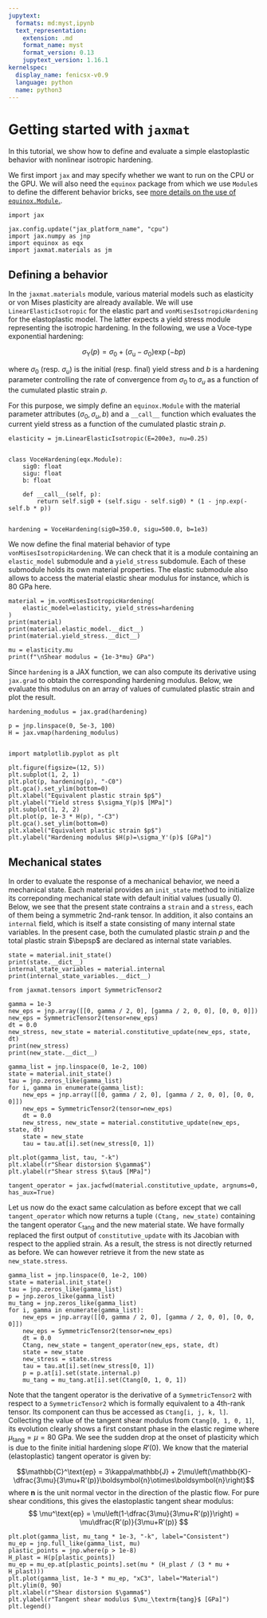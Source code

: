 ```yaml
---
jupytext:
  formats: md:myst,ipynb
  text_representation:
    extension: .md
    format_name: myst
    format_version: 0.13
    jupytext_version: 1.16.1
kernelspec:
  display_name: fenicsx-v0.9
  language: python
  name: python3
---
```


# Getting started with `jaxmat`

In this tutorial, we show how to define and evaluate a simple elastoplastic behavior with nonlinear isotropic hardening.

We first import `jax` and may specify whether we want to run on the CPU or the GPU. We will also need the `equinox` package from which we use `Module`s to define the different behavior bricks, see [more details on the use of `equinox.Module`.](./../../docs/pytrees.md).

```{code-cell} ipython3
import jax

jax.config.update("jax_platform_name", "cpu")
import jax.numpy as jnp
import equinox as eqx
import jaxmat.materials as jm
```

## Defining a behavior

In the `jaxmat.materials` module, various material models such as elasticity or von Mises plasticity are already available. We will use `LinearElasticIsotropic` for the elastic part and `vonMisesIsotropicHardening` for the elastoplastic model. The latter expects a yield stress module representing the isotropic hardening. In the following, we use a Voce-type exponential hardening:

$$
\sigma_\text{Y}(p) = \sigma_0 + (\sigma_\text{u}-\sigma_0)\exp(-bp)
$$

where $\sigma_0$ (resp. $\sigma_u$) is the initial (resp. final) yield stress and $b$ is a hardening parameter controlling the rate of convergence from $\sigma_0$ to $\sigma_u$ as a function of the cumulated plastic strain $p$.

For this purpose, we simply define an `equinox.Module` with the material parameter attributes $(\sigma_0,\sigma_u, b)$ and a `__call__` function which evaluates the current yield stress as a function of the cumulated plastic strain $p$.

```{code-cell} ipython3
elasticity = jm.LinearElasticIsotropic(E=200e3, nu=0.25)


class VoceHardening(eqx.Module):
    sig0: float
    sigu: float
    b: float

    def __call__(self, p):
        return self.sig0 + (self.sigu - self.sig0) * (1 - jnp.exp(-self.b * p))


hardening = VoceHardening(sig0=350.0, sigu=500.0, b=1e3)
```

We now define the final material behavior of type `vonMisesIsotropicHardening`. We can check that it is a module containing an `elastic_model` submodule and a `yield_stress` subdomule. Each of these submodule holds its own material properties. The elastic submodule also allows to access the material elastic shear modulus for instance, which is 80 GPa here.

```{code-cell} ipython3
material = jm.vonMisesIsotropicHardening(
    elastic_model=elasticity, yield_stress=hardening
)
print(material)
print(material.elastic_model.__dict__)
print(material.yield_stress.__dict__)

mu = elasticity.mu
print(f"\nShear modulus = {1e-3*mu} GPa")
```

Since `hardening` is a JAX function, we can also compute its derivative using `jax.grad` to obtain the corresponding hardening modulus. Below, we evaluate this modulus on an array of values of cumulated plastic strain and plot the result.

```{code-cell} ipython3
hardening_modulus = jax.grad(hardening)

p = jnp.linspace(0, 5e-3, 100)
H = jax.vmap(hardening_modulus)


import matplotlib.pyplot as plt

plt.figure(figsize=(12, 5))
plt.subplot(1, 2, 1)
plt.plot(p, hardening(p), "-C0")
plt.gca().set_ylim(bottom=0)
plt.xlabel("Equivalent plastic strain $p$")
plt.ylabel("Yield stress $\sigma_Y(p)$ [MPa]")
plt.subplot(1, 2, 2)
plt.plot(p, 1e-3 * H(p), "-C3")
plt.gca().set_ylim(bottom=0)
plt.xlabel("Equivalent plastic strain $p$")
plt.ylabel("Hardening modulus $H(p)=\sigma_Y'(p)$ [GPa]")
```

## Mechanical states

In order to evaluate the response of a mechanical behavior, we need a mechanical state. Each material provides an `init_state` method to initialize its correponding mechanical state with default initial values (usually 0). Below, we see that the present state contrains a `strain` and a `stress`, each of them being a symmetric 2nd-rank tensor. In addition, it also contains an `internal` field, which is itself a state consisting of many internal state variables. In the present case, both the cumulated plastic strain $p$ and the total plastic strain $\bepsp$ are declared as internal state variables.

```{code-cell} ipython3
state = material.init_state()
print(state.__dict__)
internal_state_variables = material.internal
print(internal_state_variables.__dict__)
```

```{code-cell} ipython3
from jaxmat.tensors import SymmetricTensor2

gamma = 1e-3
new_eps = jnp.array([[0, gamma / 2, 0], [gamma / 2, 0, 0], [0, 0, 0]])
new_eps = SymmetricTensor2(tensor=new_eps)
dt = 0.0
new_stress, new_state = material.constitutive_update(new_eps, state, dt)
print(new_stress)
print(new_state.__dict__)
```

```{code-cell} ipython3
gamma_list = jnp.linspace(0, 1e-2, 100)
state = material.init_state()
tau = jnp.zeros_like(gamma_list)
for i, gamma in enumerate(gamma_list):
    new_eps = jnp.array([[0, gamma / 2, 0], [gamma / 2, 0, 0], [0, 0, 0]])
    new_eps = SymmetricTensor2(tensor=new_eps)
    dt = 0.0
    new_stress, new_state = material.constitutive_update(new_eps, state, dt)
    state = new_state
    tau = tau.at[i].set(new_stress[0, 1])
```

```{code-cell} ipython3
plt.plot(gamma_list, tau, "-k")
plt.xlabel(r"Shear distorsion $\gamma$")
plt.ylabel(r"Shear stress $\tau$ [MPa]")
```

```{code-cell} ipython3
tangent_operator = jax.jacfwd(material.constitutive_update, argnums=0, has_aux=True)
```

Let us now do the exact same calculation as before except that we call `tangent_operator` which now returns a tuple `(Ctang, new_state)` containing the tangent operator $\mathbb{C}_\text{tang}$ and the new material state. We have formally replaced the first output of `constitutive_update` with its Jacobian with respect to the applied strain. As a result, the stress is not directly returned as before. We can however retrieve it from the new state as `new_state.stress`.

```{code-cell} ipython3
gamma_list = jnp.linspace(0, 1e-2, 100)
state = material.init_state()
tau = jnp.zeros_like(gamma_list)
p = jnp.zeros_like(gamma_list)
mu_tang = jnp.zeros_like(gamma_list)
for i, gamma in enumerate(gamma_list):
    new_eps = jnp.array([[0, gamma / 2, 0], [gamma / 2, 0, 0], [0, 0, 0]])
    new_eps = SymmetricTensor2(tensor=new_eps)
    dt = 0.0
    Ctang, new_state = tangent_operator(new_eps, state, dt)
    state = new_state
    new_stress = state.stress
    tau = tau.at[i].set(new_stress[0, 1])
    p = p.at[i].set(state.internal.p)
    mu_tang = mu_tang.at[i].set(Ctang[0, 1, 0, 1])
```

Note that the tangent operator is the derivative of a `SymmetricTensor2` with respect to a `SymmetricTensor2` which is formally equivalent to a 4th-rank tensor. Its component can thus be accessed as `Ctang[i, j, k, l]`. Collecting the value of the tangent shear modulus from `Ctang[0, 1, 0, 1]`, its evolution clearly shows a first constant phase in the elastic regime where $\mu_\text{tang}=\mu=80\text{ GPa}$. We see the sudden drop at the onset of plasticity which is due to the finite initial hardening slope $R'(0)$. We know that the material (elastoplastic) tangent operator is given by:

$$\mathbb{C}^\text{ep} = 3\kappa\mathbb{J} + 2\mu\left(\mathbb{K}-\dfrac{3\mu}{3\mu+R'(p)}\boldsymbol{n}\otimes\boldsymbol{n}\right)$$
where $\boldsymbol{n}$ is the unit normal vector in the direction of the plastic flow. For pure shear conditions, this gives the elastoplastic tangent shear modulus:
$$
\mu^\text{ep} = \mu\left(1-\dfrac{3\mu}{3\mu+R'(p)}\right) = \mu\dfrac{R'(p)}{3\mu+R'(p)}
$$

```{code-cell} ipython3
plt.plot(gamma_list, mu_tang * 1e-3, "-k", label="Consistent")
mu_ep = jnp.full_like(gamma_list, mu)
plastic_points = jnp.where(p > 1e-8)
H_plast = H(p[plastic_points])
mu_ep = mu_ep.at[plastic_points].set(mu * (H_plast / (3 * mu + H_plast)))
plt.plot(gamma_list, 1e-3 * mu_ep, "xC3", label="Material")
plt.ylim(0, 90)
plt.xlabel(r"Shear distorsion $\gamma$")
plt.ylabel(r"Tangent shear modulus $\mu_\textrm{tang}$ [GPa]")
plt.legend()
```
